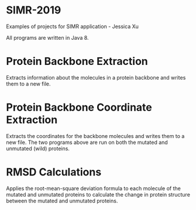 # SIMR-2019
Examples of projects for SIMR application - Jessica Xu 

All programs are written in Java 8. 

# Protein Backbone Extraction
Extracts information about the molecules in a protein backbone and writes them to a new file. 

# Protein Backbone Coordinate Extraction 
Extracts the coordinates for the backbone molecules and writes them to a new file. 
The two programs above are run on both the mutated and unmutated (wild) proteins. 

# RMSD Calculations
Applies the root-mean-square deviation formula to each molecule of the mutated and unmutated proteins to calculate the change in protein structure between the mutated and unmutated proteins. 
